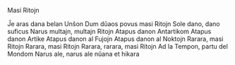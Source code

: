 Masi Ritojn

Ĵe aras dana belan Unŝon
Dum dŭaos povus masi Ritojn
Sole dano, dano suficus
Narus multajn, multajn Ritojn
Atapus danon Antartikom
Atapus danon Artike
Atapus danon al Fujojn
Atapus danon al Noktojn
Rarara, masi Ritojn
Rarara, masi Ritojn
Rarara, rarara, masi Ritojn
Ad la Tempon, partu del Mondom
Narus ale, narus ale nŭana et hikara
